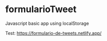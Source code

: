 # formularioTweet
Javascript basic app using localStorage

Test: https://formulario-de-tweets.netlify.app/
